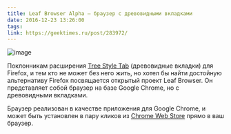 ```yaml
---
title: Leaf Browser Alpha — браузер с древовидными вкладками
date: 2016-12-23 13:26:00
tags:
link: https://geektimes.ru/post/283972/
---
```


![image](https://habrastorage.org/getpro/geektimes/post_images/7dd/285/afe/7dd285afe4dd3fbfa27274c5f83a8c81.png)

Поклонникам расширения [Tree Style Tab](https://addons.mozilla.org/ru/firefox/addon/tree-style-tab/) (древовидные вкладки) для Firefox, и тем кто не может без него жить, но хотел бы найти достойную альтернативу Firefox посвящается открытый проект Leaf Browser.
Он представляет собой браузер на базе Google Chrome, но с древовидными вкладками.

Браузер реализован в качестве приложения для Google Chrome, и может быть установлен в пару кликов из [Chrome Web Store](https://chrome.google.com/webstore/detail/leaf-browser-alpha/nefehiekhccmedmdoilmhikhdiiijkbe) прямо в ваш браузер.
<!-- more -->
